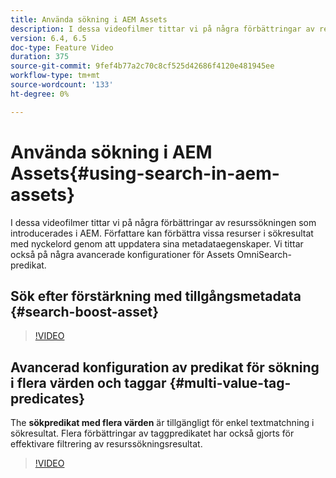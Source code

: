 ```yaml
---
title: Använda sökning i AEM Assets
description: I dessa videofilmer tittar vi på några förbättringar av resurssökningen som introducerades i AEM. Författare kan förbättra vissa resurser i sökresultat med nyckelord genom att uppdatera sina metadataegenskaper. Vi tittar också på några avancerade konfigurationer för Assets OmniSearch-predikat.
version: 6.4, 6.5
doc-type: Feature Video
duration: 375
source-git-commit: 9fef4b77a2c70c8cf525d42686f4120e481945ee
workflow-type: tm+mt
source-wordcount: '133'
ht-degree: 0%

---
```



# Använda sökning i AEM Assets{#using-search-in-aem-assets}

I dessa videofilmer tittar vi på några förbättringar av resurssökningen som introducerades i AEM. Författare kan förbättra vissa resurser i sökresultat med nyckelord genom att uppdatera sina metadataegenskaper. Vi tittar också på några avancerade konfigurationer för Assets OmniSearch-predikat.

## Sök efter förstärkning med tillgångsmetadata {#search-boost-asset}

>[!VIDEO](https://video.tv.adobe.com/v/16766?quality=12&learn=on)

## Avancerad konfiguration av predikat för sökning i flera värden och taggar {#multi-value-tag-predicates}

The **sökpredikat med flera värden** är tillgängligt för enkel textmatchning i sökresultat. Flera förbättringar av taggpredikatet har också gjorts för effektivare filtrering av resurssökningsresultat.

>[!VIDEO](https://video.tv.adobe.com/v/16457?quality=12&learn=on)
